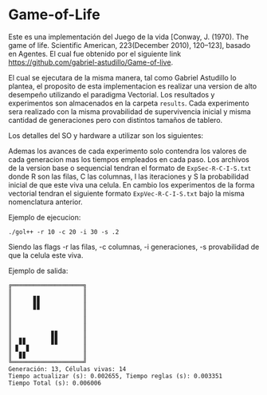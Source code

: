 # Game-of-Life

Este es una implementación del Juego de la vida [Conway, J. (1970). The game of life. Scientific American, 223(December 2010), 120–123], basado en Agentes. El cual fue obtenido por el siguiente link https://github.com/gabriel-astudillo/Game-of-live.

El cual se ejecutara de la misma manera, tal como Gabriel Astudillo lo plantea, el proposito de esta implementacion es realizar una version de alto desempeño utilizando el paradigma Vectorial. Los resultados y experimentos son almacenados en la carpeta ```results```. Cada experimento sera realizado con la misma provabilidad de supervivencia inicial y misma cantidad de generaciones pero con distintos tamaños de tablero.

Los detalles del SO y hardware a utilizar son los siguientes:

Ademas los avances de cada experimento solo contendra los valores de cada generacion mas los tiempos empleados en cada paso. Los archivos de la version base o sequencial tendran el formato de ```ExpSec-R-C-I-S.txt``` donde R son las filas, C las columnas, I las iteraciones y S la probabilidad inicial de que este viva una celula. En cambio los experimentos de la forma vectorial tendran el siguiente formato ```ExpVec-R-C-I-S.txt``` bajo la misma nomenclatura anterior.

Ejemplo de ejecucion:
```
./gol++ -r 10 -c 20 -i 30 -s .2
```
Siendo las flags -r las filas, -c columnas, -i generaciones, -s provabilidad de que la celula este viva.

Ejemplo de salida:
```
╔════════════════════╗
║                    ║
║      ▊▊            ║
║      ▊▊            ║
║                    ║
║                    ║
║                    ║
║           ▊▊       ║
║  ▊▊       ▊▊       ║
║ ▊  ▊               ║
║  ▊▊                ║
╚════════════════════╝
Generación: 13, Células vivas: 14
Tiempo actualizar (s): 0.002655, Tiempo reglas (s): 0.003351
Tiempo Total (s): 0.006006
```
